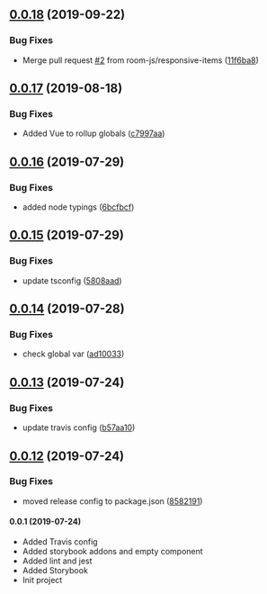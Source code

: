 ## [0.0.18](https://github.com/room-js/vue-shop-item/compare/v0.0.17...v0.0.18) (2019-09-22)


### Bug Fixes

* Merge pull request [#2](https://github.com/room-js/vue-shop-item/issues/2) from room-js/responsive-items ([11f6ba8](https://github.com/room-js/vue-shop-item/commit/11f6ba8))

## [0.0.17](https://github.com/room-js/vue-shop-item/compare/v0.0.16...v0.0.17) (2019-08-18)


### Bug Fixes

* Added Vue to rollup globals ([c7997aa](https://github.com/room-js/vue-shop-item/commit/c7997aa))

## [0.0.16](https://github.com/room-js/vue-shop-item/compare/v0.0.15...v0.0.16) (2019-07-29)


### Bug Fixes

* added node typings ([6bcfbcf](https://github.com/room-js/vue-shop-item/commit/6bcfbcf))

## [0.0.15](https://github.com/room-js/vue-shop-item/compare/v0.0.14...v0.0.15) (2019-07-29)


### Bug Fixes

* update tsconfig ([5808aad](https://github.com/room-js/vue-shop-item/commit/5808aad))

## [0.0.14](https://github.com/room-js/vue-shop-item/compare/v0.0.13...v0.0.14) (2019-07-28)


### Bug Fixes

* check global var ([ad10033](https://github.com/room-js/vue-shop-item/commit/ad10033))

## [0.0.13](https://github.com/room-js/vue-shop-item/compare/v0.0.12...v0.0.13) (2019-07-24)


### Bug Fixes

* update travis config ([b57aa10](https://github.com/room-js/vue-shop-item/commit/b57aa10))

## [0.0.12](https://github.com/room-js/vue-shop-item/compare/v0.0.11...v0.0.12) (2019-07-24)


### Bug Fixes

* moved release config to package.json ([8582191](https://github.com/room-js/vue-shop-item/commit/8582191))

#### 0.0.1 (2019-07-24)
* Added Travis config
* Added storybook addons and empty component
* Added lint and jest
* Added Storybook
* Init project
